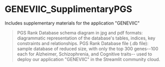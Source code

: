# GENEVIIC_SupplimentaryPGS 
Includes supplementary materials for the application "GENEVIIC"
> PGS Rank Database schema diagram in jpg and pdf formats: diagrammatic representation of the database's tables, indices, key constraints and relationships.
> PGS Rank Database file (.db file): sample database of reduced size, with only the top 300 genes--100 each for Alzheimer, Schizophrenia, and Cognitive traits-- used to deploy our application "GENEVIIC" in the Streamlit community cloud.
